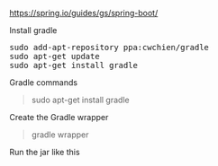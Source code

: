 https://spring.io/guides/gs/spring-boot/


Install gradle
<pre>
sudo add-apt-repository ppa:cwchien/gradle
sudo apt-get update
sudo apt-get install gradle
</pre>

Gradle commands
> sudo apt-get install gradle

Create the Gradle wrapper
> gradle wrapper

Run the jar like this
>  
